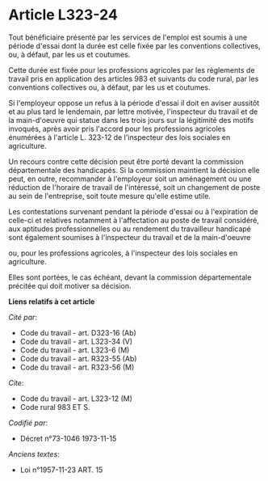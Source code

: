 # Article L323-24

Tout bénéficiaire présenté par les services de l'emploi est soumis à une période d'essai dont la durée est celle fixée par
les conventions collectives, ou, à défaut, par les us et coutumes.

Cette durée est fixée pour les professions agricoles par les règlements de travail pris en application des articles 983 et
suivants du code rural, par les conventions collectives ou, à défaut, par les us et coutumes.

Si l'employeur oppose un refus à la période d'essai il doit en aviser aussitôt et au plus tard le lendemain, par lettre
motivée, l'inspecteur du travail et de la main-d'oeuvre qui statue dans les trois jours sur la légitimité des motifs
invoqués, après avoir pris l'accord pour les professions agricoles énumérées à l'article L. 323-12 de l'inspecteur des lois
sociales en agriculture.

Un recours contre cette décision peut être porté devant la commission départementale des handicapés. Si la commission
maintient la décision elle peut, en outre, recommander à l'employeur soit un aménagement ou une réduction de l'horaire de
travail de l'intéressé, soit un changement de poste au sein de l'entreprise, soit toute mesure qu'elle estime utile.

Les contestations survenant pendant la période d'essai ou à l'expiration de celle-ci et relatives notamment à l'affectation
au poste de travail considéré, aux aptitudes professionnelles ou au rendement du travailleur handicapé sont également
soumises à l'inspecteur du travail et de la main-d'oeuvre

ou, pour les professions agricoles, à l'inspecteur des lois sociales en agriculture.

Elles sont portées, le cas échéant, devant la commission départementale précitée qui doit motiver sa décision.

**Liens relatifs à cet article**

_Cité par_:

  - Code du travail - art. D323-16 (Ab)
  - Code du travail - art. L323-34 (V)
  - Code du travail - art. L323-6 (M)
  - Code du travail - art. R323-55 (Ab)
  - Code du travail - art. R323-56 (M)

_Cite_:

  - Code du travail - art. L323-12 (M)
  - Code rural 983 ET S.

_Codifié par_:

  - Décret n°73-1046 1973-11-15

_Anciens textes_:

  - Loi n°1957-11-23 ART. 15
